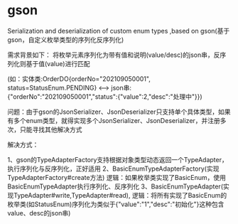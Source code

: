 # gson
Serialization and deserialization of custom enum types ,based on gson(基于gson，自定义枚举类型的序列化反序列化)

需求背景如下：
将枚举元素序列化为带有值和说明(value/desc)的json串，反序列化则基于值(value)进行匹配

(如：实体类:OrderDO{orderNo="202109050001", status=StatusEnum.PENDING} <-->  json串:{"orderNo":"202109050001","status":{"value":2,"desc":"处理中"}})

问题：由于gson的JsonSerializer、JsonDeserializer只支持单个具体类型，如果有多个enum类型，就得实现多个JsonSerializer、JsonDeserializer，并注册多次，只能寻找其他解决方式

解决方式：

  1、gson的TypeAdapterFactory支持根据对象类型动态返回一个TypeAdapter，执行序列化与反序列化，正好适用
  2、BasicEnumTypeAdapterFactory(实现TypeAdapterFactory#create方法)
    逻辑：如果枚举类实现了BasicEnum，使用BasicEnumTypeAdapter执行序列化、反序列化
  3、BasicEnumTypeAdapter(实现TypeAdapter#write,TypeAdapter#read),
    逻辑：将所有实现了BasicEnum的枚举类(如StatusEnum)序列化为类似于{"value":"1","desc":"初始化"}这种包含value、desc的json串)
